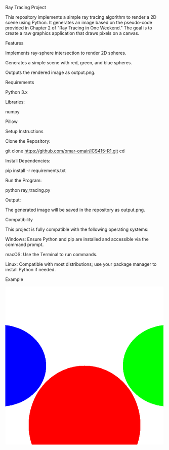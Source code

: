 Ray Tracing Project

This repository implements a simple ray tracing algorithm to render a 2D scene using Python. It generates an image based on the pseudo-code provided in Chapter 2 of "Ray Tracing in One Weekend." The goal is to create a raw graphics application that draws pixels on a canvas.

Features

Implements ray-sphere intersection to render 2D spheres.

Generates a simple scene with red, green, and blue spheres.

Outputs the rendered image as output.png.

Requirements

Python 3.x

Libraries:

numpy

Pillow

Setup Instructions

Clone the Repository:

git clone <https://github.com/omar-omair/ICS415-R1.git>
cd <ICS415-R1>

Install Dependencies:

pip install -r requirements.txt

Run the Program:

python ray_tracing.py

Output:

The generated image will be saved in the repository as output.png.

Compatibility

This project is fully compatible with the following operating systems:

Windows: Ensure Python and pip are installed and accessible via the command prompt.

macOS: Use the Terminal to run commands.

Linux: Compatible with most distributions; use your package manager to install Python if needed.

Example

![Rendered Scene](output.png)